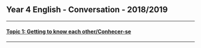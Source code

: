 ## Year 4 English - Conversation - 2018/2019

***

#### [Topic 1: Getting to know each other/Conhecer-se](https://tangerina-pt.github.io/English/GTKEO_D_18_19)

***
